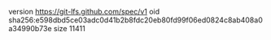 version https://git-lfs.github.com/spec/v1
oid sha256:e598dbd5ce03adc0d41b2b8fdc20eb80fd99f06ed0824c8ab408a0a34990b73e
size 11411
